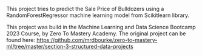 This project tries to predict the Sale Price of Bulldozers using a RandomForestRegressor machine learning model from Scikitlearn library.

This project was build in the Machine Learning and Data Science Bootcamp 2023 Course, by Zero To Mastery Academy. 
The original project can be found here: https://github.com/mrdbourke/zero-to-mastery-ml/tree/master/section-3-structured-data-projects
